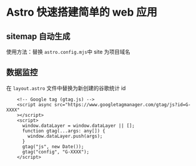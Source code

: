 # Astro 快速搭建简单的 web 应用

## sitemap 自动生成

使用方法：替换 `astro.config.mjs`中 site 为项目域名

## 数据监控

在 `layout.astro` 文件中替换为新创建的谷歌统计 id

```
    <!-- Google tag (gtag.js) -->
    <script async src="https://www.googletagmanager.com/gtag/js?id=G-XXXX"
    ></script>
    <script>
      window.dataLayer = window.dataLayer || [];
      function gtag(...args: any[]) {
        window.dataLayer.push(args);
      }
      gtag("js", new Date());
      gtag("config", "G-XXXX");
    </script>
```
